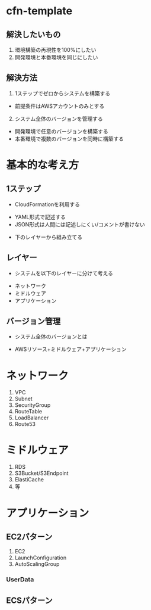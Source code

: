 # cfn-template

## 解決したいもの

1. 環境構築の再現性を100%にしたい
2. 開発環境と本番環境を同じにしたい

## 解決方法

1. 1ステップでゼロからシステムを構築する
 + 前提条件はAWSアカウントのみとする
2. システム全体のバージョンを管理する
 + 開発環境で任意のバージョンを構築する
 + 本番環境で複数のバージョンを同時に構築する

# 基本的な考え方

## 1ステップ

 + CloudFormationを利用する
  - YAML形式で記述する
  - JSON形式は人間には記述しにくい/コメントが書けない
 + 下のレイヤーから組み立てる

## レイヤー

 + システムを以下のレイヤーに分けて考える
  - ネットワーク
  - ミドルウェア
  - アプリケーション

## バージョン管理

 + システム全体のバージョンとは
  - AWSリソース+ミドルウェア+アプリケーション

# ネットワーク

 1. VPC
 2. Subnet
 3. SecurityGroup
 4. RouteTable
 5. LoadBalancer
 6. Route53

# ミドルウェア

 1. RDS
 2. S3Bucket/S3Endpoint
 3. ElastiCache
 4. 等

# アプリケーション

## EC2パターン

 1. EC2
 2. LaunchConfiguration
 3. AutoScalingGroup

### UserData

## ECSパターン
